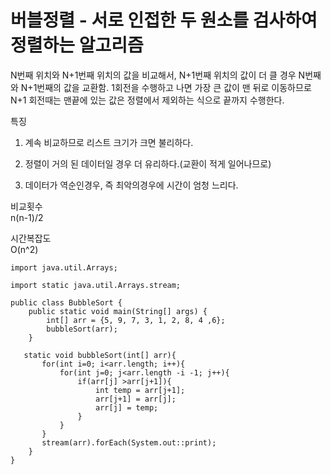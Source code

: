 #  버블정렬 - 서로 인접한 두 원소를 검사하여 정렬하는 알고리즘

N번째 위치와 N+1번째 위치의 값을 비교해서, N+1번째 위치의 값이 더 클 경우 N번째와 N+1번째의 값을 교환함. 
1회전을 수행하고 나면 가장 큰 값이 맨 뒤로 이동하므로 N+1 회전때는 맨끝에 있는 값은 정렬에서 제외하는 식으로 끝까지 수행한다.


특징
1. 계속 비교하므로 리스트 크기가 크면 불리하다.

2. 정렬이 거의 된 데이터일 경우 더 유리하다.(교환이 적게 일어나므로)

3. 데이터가 역순인경우, 즉 최악의경우에 시간이 엄청 느리다.

비교횟수   
n(n-1)/2


시간복잡도   
O(n^2)

~~~
import java.util.Arrays;

import static java.util.Arrays.stream;

public class BubbleSort {
    public static void main(String[] args) {
        int[] arr = {5, 9, 7, 3, 1, 2, 8, 4 ,6};
        bubbleSort(arr);
    }

   static void bubbleSort(int[] arr){
       for(int i=0; i<arr.length; i++){
           for(int j=0; j<arr.length -i -1; j++){
               if(arr[j] >arr[j+1]){
                   int temp = arr[j+1];
                   arr[j+1] = arr[j];
                   arr[j] = temp;
               }
           }
       }
       stream(arr).forEach(System.out::print);
    }
}


~~~



